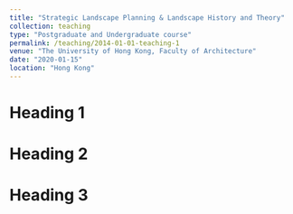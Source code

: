```yaml
---
title: "Strategic Landscape Planning & Landscape History and Theory"
collection: teaching
type: "Postgraduate and Undergraduate course"
permalink: /teaching/2014-01-01-teaching-1
venue: "The University of Hong Kong, Faculty of Architecture"
date: "2020-01-15"
location: "Hong Kong"
---
```




Heading 1
======

Heading 2
======

Heading 3
======
